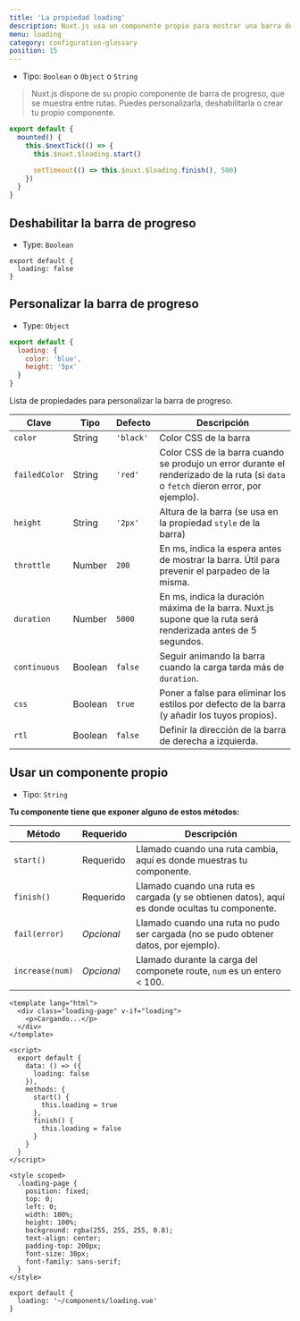 ```yaml
---
title: 'La propiedad loading'
description: Nuxt.js usa un componente propio para mostrar una barra de progreso entre rutas. Puedes personalizarla, deshabilitarla o crear tu propio componente.
menu: loading
category: configuration-glossary
position: 15
---
```


- Tipo: `Boolean` o `Object` o `String`

> Nuxt.js dispone de su propio componente de barra de progreso, que se muestra entre rutas. Puedes personalizarla, deshabilitarla o crear tu propio componente.

```javascript
export default {
  mounted() {
    this.$nextTick(() => {
      this.$nuxt.$loading.start()

      setTimeout(() => this.$nuxt.$loading.finish(), 500)
    })
  }
}
```

## Deshabilitar la barra de progreso

- Type: `Boolean`

```js{}[nuxt.config.js]
export default {
  loading: false
}
```

## Personalizar la barra de progreso

- Type: `Object`

```js
export default {
  loading: {
    color: 'blue',
    height: '5px'
  }
}
```

Lista de propiedades para personalizar la barra de progreso.

| Clave         | Tipo    | Defecto   | Descripción                                                                                                                         |
| ------------- | ------- | --------- | ----------------------------------------------------------------------------------------------------------------------------------- |
| `color`       | String  | `'black'` | Color CSS de la barra                                                                                                               |
| `failedColor` | String  | `'red'`   | Color CSS de la barra cuando se produjo un error durante el renderizado de la ruta (si `data` o `fetch` dieron error, por ejemplo). |
| `height`      | String  | `'2px'`   | Altura de la barra (se usa en la propiedad `style` de la barra)                                                                     |
| `throttle`    | Number  | `200`     | En ms, indica la espera antes de mostrar la barra. Útil para prevenir el parpadeo de la misma.                                      |
| `duration`    | Number  | `5000`    | En ms, indica la duración máxima de la barra. Nuxt.js supone que la ruta será renderizada antes de 5 segundos.                      |
| `continuous`  | Boolean | `false`   | Seguir animando la barra cuando la carga tarda más de `duration`.                                                                   |
| `css`         | Boolean | `true`    | Poner a false para eliminar los estilos por defecto de la barra (y añadir los tuyos propios).                                       |
| `rtl`         | Boolean | `false`   | Definir la dirección de la barra de derecha a izquierda.                                                                            |

## Usar un componente propio

- Tipo: `String`

**Tu componente tiene que exponer alguno de estos métodos:**

| Método          | Requerido  | Descripción                                                                                    |
| --------------- | ---------- | ---------------------------------------------------------------------------------------------- |
| `start()`       | Requerido  | Llamado cuando una ruta cambia, aquí es donde muestras tu componente.                          |
| `finish()`      | Requerido  | Llamado cuando una ruta es cargada (y se obtienen datos), aquí es donde ocultas tu componente. |
| `fail(error)`   | _Opcional_ | Llamado cuando una ruta no pudo ser cargada (no se pudo obtener datos, por ejemplo).           |
| `increase(num)` | _Opcional_ | Llamado durante la carga del componete route, `num` es un entero < 100.                        |

```html{}[components/loading.vue]
<template lang="html">
  <div class="loading-page" v-if="loading">
    <p>Cargando...</p>
  </div>
</template>

<script>
  export default {
    data: () => ({
      loading: false
    }),
    methods: {
      start() {
        this.loading = true
      },
      finish() {
        this.loading = false
      }
    }
  }
</script>

<style scoped>
  .loading-page {
    position: fixed;
    top: 0;
    left: 0;
    width: 100%;
    height: 100%;
    background: rgba(255, 255, 255, 0.8);
    text-align: center;
    padding-top: 200px;
    font-size: 30px;
    font-family: sans-serif;
  }
</style>
```

```js{}[nuxt.config.js]
export default {
  loading: '~/components/loading.vue'
}
```
